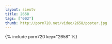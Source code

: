 ```yaml
--- 
layout: sieutv
title: 2658
tags: ["002"]
thumb: http://porn720.net/video/2658/poster.jpg
---
```

{% include porn720 key="2658" %} 
